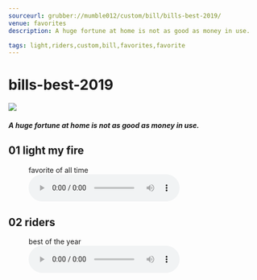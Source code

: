 ```yaml
---
sourceurl: grubber://mumble012/custom/bill/bills-best-2019/
venue: favorites
description: A huge fortune at home is not as good as money in use. 

tags: light,riders,custom,bill,favorites,favorite
---
```


# bills-best-2019

<div><div><img src="/images/abhdlogo300.png" class="img300" alt="
"/><h4><i>A huge fortune at home is not as good as money in use.</i></h4><p>
</p></div></div>



<div><h2>01    light my fire</h2><figure><figcaption>favorite of all time</figcaption><audio controls><source src="https://billdonner.com/foobly/lightmyfire.mp3" type="audio/mpeg"/></audio></figure></div><div><h2>02    riders</h2><figure><figcaption>best of the year</figcaption><audio controls><source src="https://billdonner.com/foobly/riders.mp3" type="audio/mpeg"/></audio></figure></div>